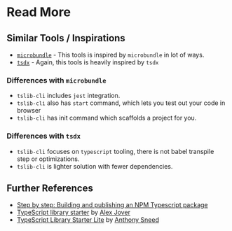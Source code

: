 # Read More

## Similar Tools / Inspirations

- [`microbundle`](https://www.npmjs.com/package/microbundle) - This tools is inspired by `microbundle` in lot of ways.
- [`tsdx`](https://www.npmjs.com/package/tsdx) - Again, this tools is heavily inspired by `tsdx`

### Differences with `microbundle`

- `tslib-cli` includes `jest` integration.
- `tslib-cli` also has `start` command, which lets you test out your code in browser
- `tslib-cli` has init command which scaffolds a project for you.

### Differences with `tsdx`

- `tslib-cli` focuses on `typescript` tooling, there is not babel transpile step or optimizations.
- `tslib-cli` is lighter solution with fewer dependencies.

## Further References

- [Step by step: Building and publishing an NPM Typescript package](https://itnext.io/step-by-step-building-and-publishing-an-npm-typescript-package-44fe7164964c)
- [TypeScript library starter](https://github.com/alexjoverm/typescript-library-starter) by [Alex Jover](https://github.com/alexjoverm)
- [TypeScript Library Starter Lite](https://github.com/tonysneed/typescript-library-starter-lite) by [Anthony Sneed](https://github.com/tonysneed)
